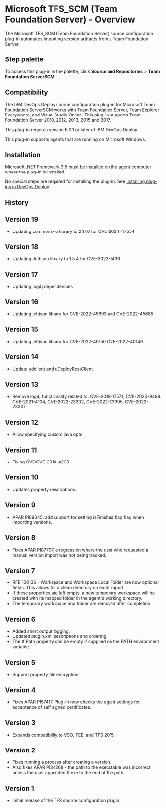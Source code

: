 
# Microsoft TFS_SCM (Team Foundation Server) - Overview

The Microsoft TFS\_SCM (Team Foundation Server) source configuration plug-in automates importing version artifacts from a Team Foundation Server.


## Step palette

To access this plug-in in the palette, click **Source and Repositories** > **Team Foundation ServerSCM**.

## Compatibility

The IBM DevOps Deploy source configuration plug-in for Microsoft Team Foundation ServerSCM works with Team Foundation Server, Team Explorer Everywhere, and Visual Studio Online. This plug-in supports Team Foundation Server 2010, 2012, 2013, 2015 and 2017.

This plug-in requires version 6.0.1 or later of IBM DevOps Deploy.

This plug-in supports agents that are running on Microsoft Windows.

## Installation

Microsoft .NET Framework 3.5 must be installed on the agent computer where the plug-in is installed.

No special steps are required for installing the plug-in. See [Installing plug-ins in DevOps Deploy](https://community.ibm.com/community/user/wasdevops/blogs/laurel-dickson-bull1/2022/06/13/install-plugins "Installing plug-ins in DevOps Deploy").

## History

## Version 19

* Updating commons-io library to 2.17.0 for CVE-2024-47554

## Version 18

* Updating Jettison library to 1.5.4 for CVE-2023-1436

## Version 17

* Updating log4j dependencies

## Version 16

* Updating jettison library for CVE-2022-45693 and CVE-2022-45685

## Version 15

* Updating jettison library for CVE-2022-40150 CVE-2022-40149

## Version 14

* Update udclient and uDeployRestClient

## Version 13

* Remove log4j functionality related to: CVE-2019-17571, CVE-2020-9488. CVE-2021-4104, CVE-2022-23302, CVE-2022-23305, CVE-2022-23307

## Version 12

* Allow specifying custom java opts

## Version 11

* Fixing CVE:CVE-2019-4233

## Version 10

* Updates property descriptions.

## Version 9

* APAR PI89045: add support for setting isFinished flag flag when importing versions.

## Version 8

* Fixes APAR PI87707, a regression where the user who requested a manual version import was not being tracked.

## Version 7

* RFE 108136 - Workspace and Workspace Local Folder are now optional fields. This allows for a clean directory on each import.
* If these properties are left empty, a new temporary workspace will be created with its mapped folder in the agent's working directory.
* The temporary workspace and folder are removed after completion.

## Version 6

* Added short output logging.
* Updated plugin.xml descriptions and ordering.
* The tf Path property can be empty if supplied on the PATH environment variable.

## Version 5

* Support property file encryption.

## Version 4

* Fixes APAR PI57417. Plug-in now checks the agent settings for acceptance of self signed certificates.

## Version 3

* Expands compatibility to VSO, TEE, and TFS 2015.

## Version 2

* Fixes running a process after creating a version.
* Also fixes APAR PI34268 - the path to the executable was incorrect unless the user appended tf.exe to the end of the path.

## Version 1

* Initial release of the TFS source configuration plugin.
